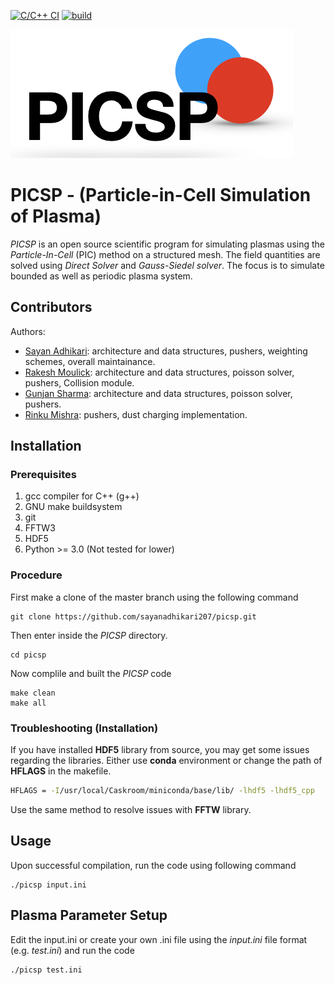 [![C/C++ CI](https://github.com/sayanadhikari/picsp/actions/workflows/c-cpp.yml/badge.svg)](https://github.com/sayanadhikari/picsp/actions/workflows/c-cpp.yml)
[![build](https://github.com/sayanadhikari/picsp/actions/workflows/make.yml/badge.svg)](https://github.com/sayanadhikari/picsp/actions/workflows/make.yml)

![PICSP Logo](/images/logo.png)

# PICSP - (Particle-in-Cell Simulation of Plasma)

*PICSP* is an open source scientific program for simulating plasmas using the *Particle-In-Cell* (PIC) method on a structured mesh. The field quantities are solved using *Direct Solver* and *Gauss-Siedel solver*. The focus is to simulate bounded as well as periodic plasma system.


## Contributors

Authors:

- [Sayan Adhikari](https://github.com/sayanadhikari): architecture and data structures, pushers, weighting schemes, overall maintainance.
- [Rakesh Moulick](https://github.com/rakeshmoulick): architecture and data structures, poisson solver, pushers, Collision module.
- [Gunjan Sharma](https://github.com/gunjansharma1019): architecture and data structures, poisson solver, pushers.
- [Rinku Mishra](https://github.com/rinku-mishra): pushers, dust charging implementation.


## Installation

### Prerequisites
1. gcc compiler for C++ (g++)
2. GNU make buildsystem
3. git
4. FFTW3
5. HDF5
5. Python >= 3.0 (Not tested for lower)

### Procedure
First make a clone of the master branch using the following command
```shell
git clone https://github.com/sayanadhikari207/picsp.git
```
Then enter inside the *PICSP* directory.
```shell
cd picsp
```
Now complile and built the *PICSP* code
```shell
make clean
make all
```
### Troubleshooting (Installation)
If you have installed **HDF5** library from source, you may get some issues regarding the libraries. Either use **conda** environment or change the path of **HFLAGS** in the makefile.
```bash
HFLAGS = -I/usr/local/Caskroom/miniconda/base/lib/ -lhdf5 -lhdf5_cpp
```

Use the same method to resolve issues with **FFTW** library.
## Usage

Upon successful compilation, run the code using following command
```shell
./picsp input.ini
```
## Plasma Parameter Setup

Edit the input.ini or create your own .ini file using the *input.ini* file format (e.g. *test.ini*) and run the code
```shell
./picsp test.ini
```
